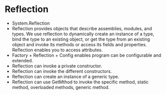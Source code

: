 # Reflection
- System.Reflection
- Reflection provides objects that describe assemblies, modules, and types. We use reflection to dynamically create an instance of a type, bind the type to an existing object, or get the type from an existing object and invoke its methods or access its fields and properties. Reflection enables you to access attributes.
- Factory + Reflection + Config enables program can be configurable and extended.
- Reflection can invoke a private constructor. 
- Reflection can invoke the different constructors.
- Reflection can create an instance of a generic type.
- Reflection can use GetMthod to invoke the specific method, static method, overloaded methods, generic method.

